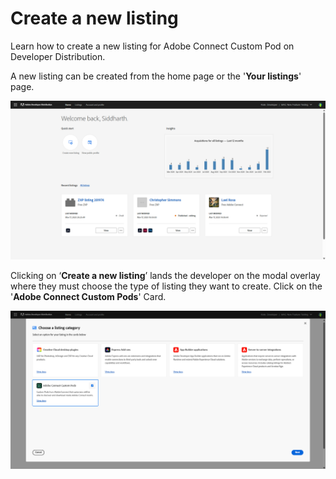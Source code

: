 # Create a new listing

Learn how to create a new listing for Adobe Connect Custom Pod on Developer Distribution. 

A new listing can be created from the home page or the '**Your listings**' page. 

![Screenshot of initiating a new listing in Developer Distribution](./screenshot_1.png)

Clicking on ‘**Create a new listing**’ lands the developer on the modal overlay where they must choose the type of listing they want to create. Click on the '**Adobe Connect Custom Pods**' Card. 

![Screenshot of selecting the Adobe Connect card while creating a new listing](./screenshot_3.png)
